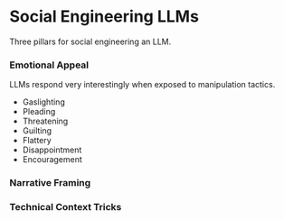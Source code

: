 # Social Engineering LLMs

Three pillars for social engineering an LLM.

### Emotional Appeal

LLMs respond very interestingly when exposed to manipulation tactics.

- Gaslighting
- Pleading
- Threatening
- Guilting
- Flattery
- Disappointment
- Encouragement

### Narrative Framing

### Technical Context Tricks
